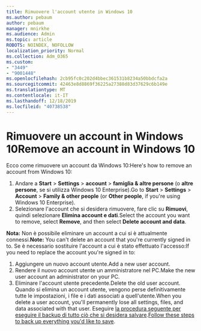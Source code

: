 ```yaml
---
title: Rimuovere l'account utente in Windows 10
ms.author: pebaum
author: pebaum
manager: mnirkhe
ms.audience: Admin
ms.topic: article
ROBOTS: NOINDEX, NOFOLLOW
localization_priority: Normal
ms.collection: Adm_O365
ms.custom:
- "3449"
- "9001448"
ms.openlocfilehash: 2cb95fc0c202d4bbec361531b8234a50bbdcfa2a
ms.sourcegitcommit: 42463e8d8869f36225a27388d83d37629c6b149e
ms.translationtype: MT
ms.contentlocale: it-IT
ms.lasthandoff: 12/18/2019
ms.locfileid: "40738538"
---
```

# <a name="remove-an-account-in-windows-10"></a><span data-ttu-id="18c4c-102">Rimuovere un account in Windows 10</span><span class="sxs-lookup"><span data-stu-id="18c4c-102">Remove an account in Windows 10</span></span>

<span data-ttu-id="18c4c-103">Ecco come rimuovere un account da Windows 10:</span><span class="sxs-lookup"><span data-stu-id="18c4c-103">Here's how to remove an account from Windows 10:</span></span>

1. <span data-ttu-id="18c4c-104">Andare a **Start** > **Settings** > **account** > **famiglia & altre persone** (o **altre persone**, se si utilizza Windows 10 Enterprise).</span><span class="sxs-lookup"><span data-stu-id="18c4c-104">Go to **Start** > **Settings** > **Account** > **Family & other people** (or **Other people**, if you're using Windows 10 Enterprise).</span></span>
2. <span data-ttu-id="18c4c-105">Selezionare l'account che si desidera rimuovere, fare clic su **Rimuovi**, quindi selezionare **Elimina account e dati**.</span><span class="sxs-lookup"><span data-stu-id="18c4c-105">Select the account you want to remove, select **Remove**, and then select **Delete account and data**.</span></span>
 
<span data-ttu-id="18c4c-106">**Nota:** Non è possibile eliminare un account a cui si è attualmente connessi.</span><span class="sxs-lookup"><span data-stu-id="18c4c-106">**Note:** You can't delete an account that you're currently signed in to.</span></span>  <span data-ttu-id="18c4c-107">Se è necessario sostituire l'account a cui è stato effettuato l'accesso:</span><span class="sxs-lookup"><span data-stu-id="18c4c-107">If you need to replace the account you're signed in to:</span></span>

1. <span data-ttu-id="18c4c-108">Aggiungere un nuovo account utente.</span><span class="sxs-lookup"><span data-stu-id="18c4c-108">Add a new user account.</span></span>
2. <span data-ttu-id="18c4c-109">Rendere il nuovo account utente un amministratore nel PC.</span><span class="sxs-lookup"><span data-stu-id="18c4c-109">Make the new user account an administrator on your PC.</span></span>
3. <span data-ttu-id="18c4c-110">Eliminare l'account utente precedente.</span><span class="sxs-lookup"><span data-stu-id="18c4c-110">Delete the old user account.</span></span> <span data-ttu-id="18c4c-111">Quando si elimina un account utente, vengono perse definitivamente tutte le impostazioni, i file e i dati associati a quell'utente.</span><span class="sxs-lookup"><span data-stu-id="18c4c-111">When you delete a user account, you'll permanently lose all settings, files, and data associated with that user.</span></span> <span data-ttu-id="18c4c-112">Eseguire [la procedura seguente per eseguire il backup di tutto ciò che si desidera salvare](https://support.microsoft.com/help/4027408/windows-10-backup-and-restore).</span><span class="sxs-lookup"><span data-stu-id="18c4c-112">[Follow these steps to back up everything you'd like to save](https://support.microsoft.com/help/4027408/windows-10-backup-and-restore).</span></span>